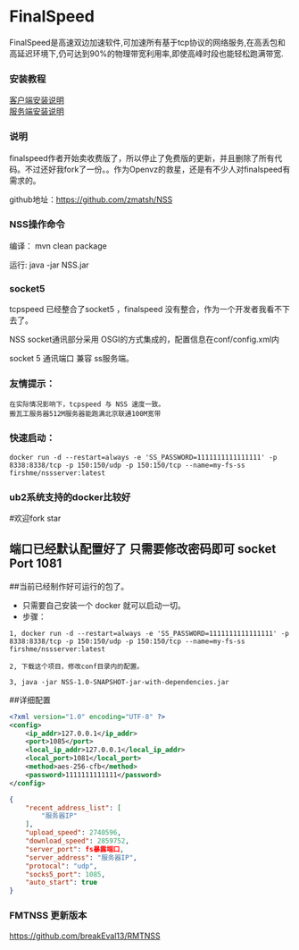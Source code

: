 # FinalSpeed
FinalSpeed是高速双边加速软件,可加速所有基于tcp协议的网络服务,在高丢包和高延迟环境下,仍可达到90%的物理带宽利用率,即使高峰时段也能轻松跑满带宽.

### 安装教程
[客户端安装说明](https://udpspeed.com/installclient)
<br />
[服务端安装说明](https://udpspeed.com/installserver)

### 说明


finalspeed作者开始卖收费版了，所以停止了免费版的更新，并且删除了所有代码。不过还好我fork了一份。。作为Openvz的救星，还是有不少人对finalspeed有需求的。


github地址：https://github.com/zmatsh/NSS



### NSS操作命令

编译： mvn clean package

运行: java -jar NSS.jar 

### socket5

tcpspeed 已经整合了socket5 ，finalspeed 没有整合，作为一个开发者我看不下去了。

NSS socket通讯部分采用 OSGI的方式集成的，配置信息在conf/config.xml内

socket 5 通讯端口 兼容 ss服务端。


### 友情提示：
    在实际情况影响下，tcpspeed 与 NSS 速度一致。
    搬瓦工服务器512M服务器能跑满北京联通100M宽带
    
### 快速启动：
```text
docker run -d --restart=always -e 'SS_PASSWORD=1111111111111111' -p 8338:8338/tcp -p 150:150/udp -p 150:150/tcp --name=my-fs-ss firshme/nssserver:latest
```
### ub2系统支持的docker比较好

#欢迎fork star

## 端口已经默认配置好了 只需要修改密码即可 socket Port 1081

##当前已经制作好可运行的包了。 
* 只需要自己安装一个 docker 就可以启动一切。
* 步骤：
```text
1, docker run -d --restart=always -e 'SS_PASSWORD=1111111111111111' -p 8338:8338/tcp -p 150:150/udp -p 150:150/tcp --name=my-fs-ss firshme/nssserver:latest

2, 下载这个项目，修改conf目录内的配置。

3, java -jar NSS-1.0-SNAPSHOT-jar-with-dependencies.jar

```
##详细配置


```xml
<?xml version="1.0" encoding="UTF-8" ?>
<config>
	<ip_addr>127.0.0.1</ip_addr>
	<port>1085</port> 
	<local_ip_addr>127.0.0.1</local_ip_addr>
	<local_port>1081</local_port>
	<method>aes-256-cfb</method>
	<password>1111111111111</password>
</config>

```


```json
{
    "recent_address_list": [
        "服务器IP"
    ],
    "upload_speed": 2740596,
    "download_speed": 2859752,
    "server_port": fs暴露端口,
    "server_address": "服务器IP",
    "protocal": "udp",
    "socks5_port": 1085,
    "auto_start": true
}

```

### FMTNSS 更新版本

https://github.com/breakEval13/RMTNSS
 


